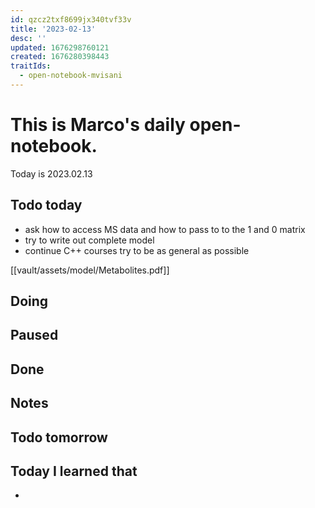 ```yaml
---
id: qzcz2txf8699jx340tvf33v
title: '2023-02-13'
desc: ''
updated: 1676298760121
created: 1676280398443
traitIds:
  - open-notebook-mvisani
---
```

# This is Marco's daily open-notebook.

Today is 2023.02.13

## Todo today
* ask how to access MS data and how to pass to to the 1 and 0 matrix
* try to write out complete model 
* continue C++ courses 
try to be as general as possible 

[[vault/assets/model/Metabolites.pdf]]

###
###

## Doing

## Paused

## Done

## Notes

## Todo tomorrow

###
###
###


## Today I learned that

- 